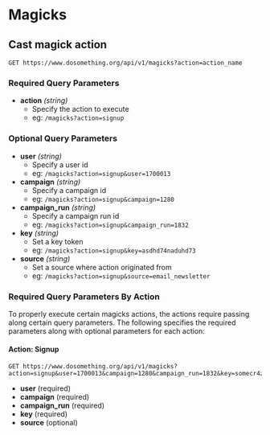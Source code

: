 # Magicks

## Cast magick action

```
GET https://www.dosomething.org/api/v1/magicks?action=action_name
```

### Required Query Parameters
- **action** _(string)_
  + Specify the action to execute
  + eg: `/magicks?action=signup`

### Optional Query Parameters
- **user** _(string)_
  + Specify a user id
  + eg: `/magicks?action=signup&user=1700013` 
- **campaign** _(string)_
  + Specify a campaign id
  + eg: `/magicks?action=signup&campaign=1280`
- **campaign_run** _(string)_
  + Specify a campaign run id
  + eg: `/magicks?action=signup&campaign_run=1832`
- **key** _(string)_
  + Set a key token
  + eg: `/magicks?action=signup&key=asdhd74naduhd73`
- **source** _(string)_
  + Set a source where action originated from
  + eg: `/magicks?action=signup&source=email_newsletter` 

### Required Query Parameters By Action
To properly execute certain magicks actions, the actions require passing along certain query parameters. The following specifies the required parameters along with optional parameters for each action:

#### Action: Signup
```
GET https://www.dosomething.org/api/v1/magicks?action=signup&user=1700013&campaign=1280&campaign_run=1832&key=somecr4zyl0ngstr1ng
```

- **user** (required)
- **campaign** (required)
- **campaign_run** (required)
- **key** (required)
- **source** (optional)
